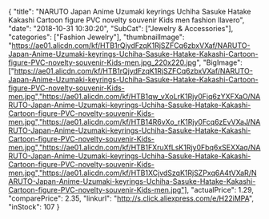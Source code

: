 {
	"title": "NARUTO Japan Anime Uzumaki keyrings Uchiha Sasuke Hatake Kakashi  Cartoon figure PVC novelty souvenir Kids men fashion llavero",
	"date": "2018-10-31 10:30:20",
	"SubCat": ["Jewelry & Accessories"],
	"categories": ["Fashion Jewelry"],
	"thumbnailImage": "https://ae01.alicdn.com/kf/HTB1rQjydFzqK1RjSZFCq6zbxVXaf/NARUTO-Japan-Anime-Uzumaki-keyrings-Uchiha-Sasuke-Hatake-Kakashi-Cartoon-figure-PVC-novelty-souvenir-Kids-men.jpg_220x220.jpg",
	"BigImage": ["https://ae01.alicdn.com/kf/HTB1rQjydFzqK1RjSZFCq6zbxVXaf/NARUTO-Japan-Anime-Uzumaki-keyrings-Uchiha-Sasuke-Hatake-Kakashi-Cartoon-figure-PVC-novelty-souvenir-Kids-men.jpg","https://ae01.alicdn.com/kf/HTB1qw_vXoLrK1Rjy0Fjq6zYXFXaO/NARUTO-Japan-Anime-Uzumaki-keyrings-Uchiha-Sasuke-Hatake-Kakashi-Cartoon-figure-PVC-novelty-souvenir-Kids-men.jpg","https://ae01.alicdn.com/kf/HTB14R6vXo_rK1Rjy0Fcq6zEvVXaJ/NARUTO-Japan-Anime-Uzumaki-keyrings-Uchiha-Sasuke-Hatake-Kakashi-Cartoon-figure-PVC-novelty-souvenir-Kids-men.jpg","https://ae01.alicdn.com/kf/HTB1FXruXfLsK1Rjy0Fbq6xSEXXaq/NARUTO-Japan-Anime-Uzumaki-keyrings-Uchiha-Sasuke-Hatake-Kakashi-Cartoon-figure-PVC-novelty-souvenir-Kids-men.jpg","https://ae01.alicdn.com/kf/HTB1XCjvdSzqK1RjSZPxq6A4tVXaR/NARUTO-Japan-Anime-Uzumaki-keyrings-Uchiha-Sasuke-Hatake-Kakashi-Cartoon-figure-PVC-novelty-souvenir-Kids-men.jpg"],
	"actualPrice": 1.29,
	"comparePrice": 2.35,
	"linkurl": "http://s.click.aliexpress.com/e/H22iMPA",
	"inStock": 107
}

